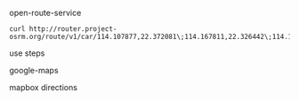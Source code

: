 open-route-service

    curl http://router.project-osrm.org/route/v1/car/114.107877,22.372081\;114.167811,22.326442\;114.159510,22.284419.json

use steps

google-maps

mapbox directions